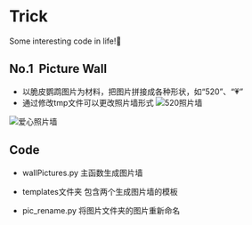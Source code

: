 ﻿# Trick
Some interesting code in life!💖

## No.1 &nbsp;Picture Wall

* 以脆皮鹦鹉图片为材料，把图片拼接成各种形状，如“520”、“💗”
* 通过修改tmp文件可以更改照片墙形式
![520照片墙](https://github.com/librauee/Trick/blob/master/520picture/picturewall520.png)

![爱心照片墙](https://github.com/librauee/Trick/blob/master/520picture/picturewall.png)


## Code

* wallPictures.py 主函数生成图片墙

* templates文件夹  包含两个生成图片墙的模板

* pic_rename.py 将图片文件夹的图片重新命名
